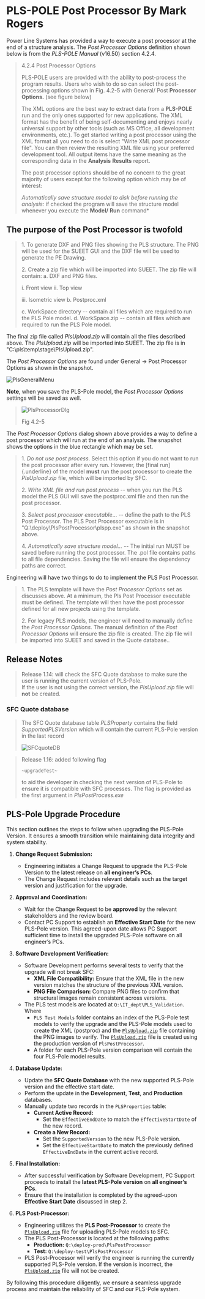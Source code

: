 # PLS-POLE Post Processor By Mark Rogers

Power Line Systems has provided a way to execute a post processor at the
end of a structure analysis. The *Post* *Processor* *Options* definition
shown below is from the *PLS-POLE* *Manual* (v16.50) section 4.2.4.

> 4.2.4 Post Processor Options
>
> PLS-POLE users are provided with the ability to post-process the
> program results. Users who wish to do so can select the
> post-processing options shown in Fig. 4.2-5 with General/ Post
> **Processor** **Options.** (see figure below)
>
> The XML options are the best way to extract data from a **PLS-POLE**
> run and the only ones supported for new applications. The XML format
> has the benefit of being self-documenting and enjoys nearly universal
> support by other tools (such as MS Office, all development
> environments, etc.). To get started writing a post processor using the
> XML format all you need to do is select \"Write XML post processor
> file\". You can then review the resulting XML file using your
> preferred development tool. All output items have the same meaning as
> the corresponding data in the **Analysis** **Results** report.
>
> The post processor options should be of no concern to the great
> majority of users except for the following option which may be of
> interest:
>
> *Automatically* *save* *structure* *model* *to* *disk* *before*
> *running* *the* *analysis:* if checked the program will save the
> structure model whenever you execute the **Model/** **Run** command*

## The purpose of the Post Processor is twofold

> 1\. To generate DXF and PNG files showing the PLS structure. The PNG
> will be used for the SUEET GUI and the DXF file will be used to
> generate the PE Drawing.
>
> 2\. Create a zip file which will be imported into SUEET. The zip file
> will contain: a. DXF and PNG files.
>
> i\. Front view ii. Top view
>
> iii\. Isometric view b. Postproc.xml
>
> c\. WorkSpace directory -- contain all files which are required to run
> the PLS Pole model. d. WorkSpace.zip -- contain all files which are
> required to run the PLS Pole model.

The final zip file called *PlsUpload.zip* will contain all the files
described above. The *PlsUpload.zip* will be imported into SUEET. The
zip file is in \"C:\\pls\\temp\\stage\\PlsUpload.zip\".

The *Post* *Processor* *Options* are found
under General -\> Post Processor Options as shown in the snapshot.

![PlsGeneralMenu](./images/0j01z2ua.png)

**Note**, when you save the PLS-Pole model, the *Post* *Processor* *Options*
settings will be saved as well.

>
> ![PlsProcessorDlg](./images/svikkunf.png)
>
> Fig 4.2-5

The *Post* *Processor* *Options* dialog shown above provides a way to
define a post processor which will run at the end of an analysis. The
snapshot shows the options in the blue rectangle which may be set.

> 1\. *Do* *not* *use* *post* *process*. Select this option if you do
> not want to run the post processor after every run. However, the
> [final run]{.underline} of the model **must** run the post processor
> to create the *PlsUpload.zip* file, which will be imported by SFC.
>
> 2\. *Write* *XML* *file* *and* *run* *post* *process* -- when you run
> the PLS model the PLS GUI will save the postproc.xml file and then run
> the post processor.
>
> 3\. *Select* *post* *processor* *executable*... \-- define the path to
> the PLS Post Processor. The PLS Post Processor executable is in
> \"Q:\\deploy\\PlsPostProcessor\\plspp.exe\" as shown in the snapshot
> above.
>
> 4\. *Automatically* *save* *structure* *model...* \-- The initial run
> MUST be saved before running the post processor. The .pol file
> contains paths to all file dependencies. Saving the file will ensure
> the dependency paths are correct.

Engineering will have two things to do to implement the PLS Post
Processor.
>
> 1\. The PLS template will have the *Post* *Processor* *Options* set as
> discusses above. At a minimum, the Pls Post Processor executable must
> be defined. The template will then have the post processor defined for
> all new projects using the template.
>
> 2\. For legacy PLS models, the engineer will need to manually define
> the *Post* *Processor* *Options*. The manual definition of the *Post*
> *Processor* *Options* will ensure the zip file is created. The zip
> file will be imported into SUEET and saved in the Quote database..

## Release Notes

> Release 1.14: will check the SFC Quote database to make sure the
> user is running the current version of PLS-Pole.  
> If the user is not using the correct version, the *PlsUpload.zip* file
> will **not** be created.

### SFC Quote database

> The SFC Quote database table *PLSProperty* contains the  field *SupportedPLSVersion*
> which will contain the current PLS-Pole version in the last record
>
> ![SFCquoteDB](./images/SFC_QuoteDB_table.png)
>

> Release 1.16: added following flag
>
> `~upgradeTest~`
>
> to aid the developer in checking the next version of PLS-Pole to ensure it 
> is compatible with SFC processes.
> The flag is provided as the first argument in *PlsPostProcess.exe*

## PLS-Pole Upgrade Procedure

This section  outlines the steps to follow when upgrading the PLS-Pole Version. It ensures a smooth transition while maintaining data integrity and system stability.

1. **Change Request Submission:**
    * Engineering initiates a Change Request to upgrade the PLS-Pole Version to the latest release on **all engineer’s PCs**.
    * The Change Request includes relevant details such as the target version and justification for the upgrade.

2. **Approval and Coordination:**
    * Wait for the Change Request to be **approved** by the relevant stakeholders and the review board.
    * Contact PC Support to establish an **Effective Start Date** for the new PLS-Pole version. This agreed-upon date allows PC Support sufficient time to install the upgraded PLS-Pole software on all engineer’s PCs.

3. **Software Development Verification:**
    * Software Development performs several tests to verify that the upgrade will not break SFC:
        * **XML File Compatibility:** Ensure that the XML file in the new version matches the structure of the previous XML version.
        * **PNG File Comparison:** Compare PNG files to confirm that structural images remain consistent across versions.
    * The PLS test models are located at `Q:\IT_dept\PLS_Validation`. Where
        * `PLS Test Models` folder contains an index of the PLS-Pole test models to verify the upgrade and the PLS-Pole models used to create the XML (postproc) and the [`PlsUpload.zip`](http://PlsUpload.zip) file containing the PNG images to verify. The [`PlsUpload.zip`](http://PlsUpload.zip) file is created using the production version of `PlsPostProcessor`.
        * A folder for each PLS-Pole version comparison will contain the four PLS-Pole model results.

4. **Database Update:**
    * Update the **SFC Quote Database** with the new supported PLS-Pole version and the effective start date.
    * Perform the update in the **Development**, **Test**, and **Production** databases.
    * Manually update two records in the `PLSProperties` table:
        * **Current Active Record:**
            * Set the `EffectiveEndDate` to match the `EffectiveStartDate` of the new record.
        * **Create a New Record:**
            * Set the `SupportedVersion` to the new PLS-Pole version.
            * Set the `EffectiveStartDate` to match the previously defined `EffectiveEndDate` in the current active record.

5. **Final Installation:**
    * After successful verification by Software Development, PC Support proceeds to install the **latest PLS-Pole version** on **all engineer’s PCs**.
    * Ensure that the installation is completed by the agreed-upon **Effective Start Date** discussed in step 2.

6. **PLS Post-Processor:**
    * Engineering utilizes the **PLS Post-Processor** to create the [`PlsUpload.zip`](http://PlsUpload.zip) file for uploading PLS-Pole models to SFC.
    * The PLS Post-Processor is located at the following paths:
        * **Production:** `Q:\deploy-prod\PlsPostProcessor`
        * **Test:** `Q:\deploy-test\PlsPostProcessor`
    * PLS Post-Processor will verify the engineer is running the currently supported PLS-Pole version. If the version is incorrect, the [`PlsUpload.zip`](http://PlsUpload.zip) file will not be created.

By following this procedure diligently, we ensure a seamless upgrade process and maintain the reliability of SFC and our PLS-Pole system.
